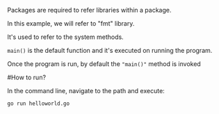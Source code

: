 Packages are required to refer libraries within a package.

In this example, we will refer to "fmt" library.

It's used to refer to the system methods.

`main()` is the default function and it's executed on running the program.

Once the program is run, by default the `"main()"` method is invoked

#How to run?

In the command line, navigate to the path and execute:

`go run helloworld.go`